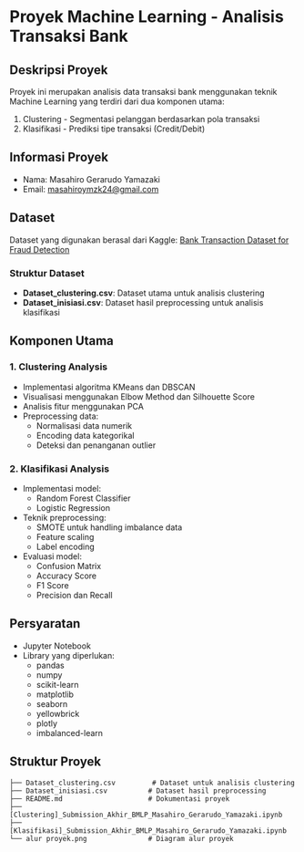 # Proyek Machine Learning - Analisis Transaksi Bank

## Deskripsi Proyek
Proyek ini merupakan analisis data transaksi bank menggunakan teknik Machine Learning yang terdiri dari dua komponen utama:
1. Clustering - Segmentasi pelanggan berdasarkan pola transaksi
2. Klasifikasi - Prediksi tipe transaksi (Credit/Debit)

## Informasi Proyek
- Nama: Masahiro Gerarudo Yamazaki
- Email: masahiroymzk24@gmail.com

## Dataset
Dataset yang digunakan berasal dari Kaggle: [Bank Transaction Dataset for Fraud Detection](https://www.kaggle.com/datasets/valakhorasani/bank-transaction-dataset-for-fraud-detection)

### Struktur Dataset
- **Dataset_clustering.csv**: Dataset utama untuk analisis clustering
- **Dataset_inisiasi.csv**: Dataset hasil preprocessing untuk analisis klasifikasi

## Komponen Utama

### 1. Clustering Analysis
- Implementasi algoritma KMeans dan DBSCAN
- Visualisasi menggunakan Elbow Method dan Silhouette Score
- Analisis fitur menggunakan PCA
- Preprocessing data:
  - Normalisasi data numerik
  - Encoding data kategorikal
  - Deteksi dan penanganan outlier

### 2. Klasifikasi Analysis
- Implementasi model:
  - Random Forest Classifier
  - Logistic Regression
- Teknik preprocessing:
  - SMOTE untuk handling imbalance data
  - Feature scaling
  - Label encoding
- Evaluasi model:
  - Confusion Matrix
  - Accuracy Score
  - F1 Score
  - Precision dan Recall

## Persyaratan
- Jupyter Notebook
- Library yang diperlukan:
  - pandas
  - numpy
  - scikit-learn
  - matplotlib
  - seaborn
  - yellowbrick
  - plotly
  - imbalanced-learn

## Struktur Proyek
```
├── Dataset_clustering.csv         # Dataset untuk analisis clustering
├── Dataset_inisiasi.csv          # Dataset hasil preprocessing
├── README.md                     # Dokumentasi proyek
├── [Clustering]_Submission_Akhir_BMLP_Masahiro_Gerarudo_Yamazaki.ipynb
├── [Klasifikasi]_Submission_Akhir_BMLP_Masahiro_Gerarudo_Yamazaki.ipynb
└── alur proyek.png               # Diagram alur proyek
```
